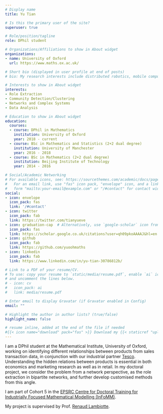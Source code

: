 ```yaml
---
# Display name
title: Yu Tian

# Is this the primary user of the site?
superuser: true

# Role/position/tagline
role: DPhil student 

# Organizations/Affiliations to show in About widget
organizations:
- name: University of Oxford
  url: https://www.maths.ox.ac.uk/

# Short bio (displayed in user profile at end of posts)
# bio: My research interests include distributed robotics, mobile computing and programmable matter.

# Interests to show in About widget
interests:
- Role Extraction
- Community Detection/Clustering
- Networks and Complex Systems
- Data Analysis

# Education to show in About widget
education:
  courses:
  - course: DPhil in Mathematics
    institution: University of Oxford
    year: 2018 - current
  - course: BSc in Mathematics and Statistics (2+2 dual degree)
    institution: University of Manchester
    year: 2016 - 2018
  - course: BSc in Mathematics (2+2 dual degree)
    institution: Beijing Institute of Technology
    year: 2014 - 2016

# Social/Academic Networking
# For available icons, see: https://sourcethemes.com/academic/docs/page-builder/#icons
#   For an email link, use "fas" icon pack, "envelope" icon, and a link in the
#   form "mailto:your-email@example.com" or "/#contact" for contact widget.
social:
- icon: envelope
  icon_pack: fas
  link: '/#contact'
- icon: twitter
  icon_pack: fab
  link: https://twitter.com/tianyueve
- icon: graduation-cap  # Alternatively, use `google-scholar` icon from `ai` icon pack
  icon_pack: fas
  link: https://scholar.google.co.uk/citations?user=qh09pkoAAAAJ&hl=en
- icon: github
  icon_pack: fab
  link: https://github.com/yuoohmaths
- icon: linkedin
  icon_pack: fab
  link: https://www.linkedin.com/in/yu-tian-30786812b/

# Link to a PDF of your resume/CV.
# To use: copy your resume to `static/media/resume.pdf`, enable `ai` icons in `params.toml`, 
# and uncomment the lines below.
# - icon: cv
#   icon_pack: ai
#   link: media/resume.pdf

# Enter email to display Gravatar (if Gravatar enabled in Config)
email: ""

# Highlight the author in author lists? (true/false)
highlight_name: false

# resume inline, added at the end of the file if needed
#{{< icon name="download" pack="fas" >}} Download my {{< staticref "uploads/cv.pdf" "newtab" >}}CV{{< /staticref >}}.
---
```


I am a DPhil student at the Mathematical Institute, University of Oxford, working on identifying different relationships between products from sales transaction data, in conjunction with our industrial partner [Tesco](https://www.tesco.com/). Understanding the hidden relations between products is essential in both economics and marketing research as well as in retail. In my doctoral project, we consider the problem from a network perspective, as the role extraction in bipartite networks, and further develop customised methods from this angle.  

I am part of Cohort 5 in the [EPSRC Centre for Doctoral Training for Industrially Focused Mathematical Modelling (InFoMM)](https://www.maths.ox.ac.uk/study-here/postgraduate-study/industrially-focused-mathematical-modelling-epsrc-cdt/).

My project is supervised by Prof. [Renaud Lambiotte](https://www.maths.ox.ac.uk/people/renaud.lambiotte/). 
